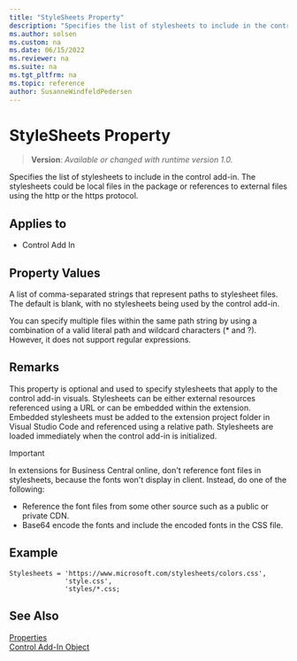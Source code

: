 ```yaml
---
title: "StyleSheets Property"
description: "Specifies the list of stylesheets to include in the control add-in."
ms.author: solsen
ms.custom: na
ms.date: 06/15/2022
ms.reviewer: na
ms.suite: na
ms.tgt_pltfrm: na
ms.topic: reference
author: SusanneWindfeldPedersen
---
```

[//]: # (START>DO_NOT_EDIT)
[//]: # (IMPORTANT:Do not edit any of the content between here and the END>DO_NOT_EDIT.)
[//]: # (Any modifications should be made in the .xml files in the ModernDev repo.)
# StyleSheets Property
> **Version**: _Available or changed with runtime version 1.0._

Specifies the list of stylesheets to include in the control add-in. The stylesheets could be local files in the package or references to external files using the http or the https protocol.

## Applies to
-   Control Add In

[//]: # (IMPORTANT: END>DO_NOT_EDIT)


## Property Values 

A list of comma-separated strings that represent paths to stylesheet files. The default is blank, with no stylesheets being used by the control add-in. 

You can specify multiple files within the same path string by using a combination of a valid literal path and wildcard characters (* and ?). However, it does not support regular expressions.

## Remarks

This property is optional and used to specify stylesheets that apply to the control add-in visuals. Stylesheets can be either external resources referenced using a URL or can be embedded within the extension. Embedded stylesheets must be added to the extension project folder in Visual Studio Code and referenced using a relative path. Stylesheets are loaded immediately when the control add-in is initialized.

> [!IMPORTANT]
> In extensions for Business Central online, don't reference font files in stylesheets, because the fonts won't display in client. Instead, do one of the following:
>
>- Reference the font files from some other source such as a public or private CDN.
>- Base64 encode the fonts and include the encoded fonts in the CSS file.

## Example

```AL
Stylesheets = 'https://www.microsoft.com/stylesheets/colors.css',
              'style.css',
              'styles/*.css;
```

## See Also  

[Properties](devenv-properties.md)   
[Control Add-In Object](../devenv-control-addin-object.md)   
 